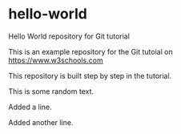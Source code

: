 # hello-world

Hello World repository for Git tutorial

This is an example repository for the Git tutoial on https://www.w3schools.com

This repository is built step by step in the tutorial.

This is some random text.

Added a line.

Added another line.

